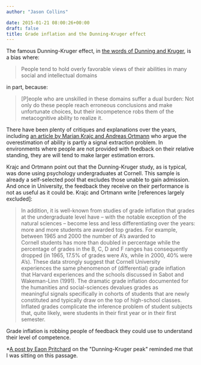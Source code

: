 ```yaml
---
author: "Jason Collins"

date: 2015-01-21 08:00:26+00:00
draft: false
title: Grade inflation and the Dunning-Kruger effect
---
```


The famous Dunning-Kruger effect, in [the words of Dunning and Kruger](https://doi.org/10.1037%2F0022-3514.77.6.1121), is a bias where:


<blockquote>People tend to hold overly favorable views of their abilities in many social and intellectual domains</blockquote>


in part, because:


<blockquote>[P]eople who are unskilled in these domains suffer a dual burden: Not only do these people reach erroneous conclusions and make unfortunate choices, but their incompetence robs them of the metacognitive ability to realize it.</blockquote>


There have been plenty of critiques and explanations over the years, including [an article by Marian Krajc and Andreas Ortmann](https://doi.org/10.1016/j.joep.2007.12.006) who argue the overestimation of ability is partly a signal extraction problem. In environments where people are not provided with feedback on their relative standing, they are will tend to make larger estimation errors.

Krajc and Ortmann point out that the Dunning-Kruger study, as is typical, was done using psychology undergraduates at Cornell. This sample is already a self-selected pool that excludes those unable to gain admission. And once in University, the feedback they receive on their performance is not as useful as it could be. Krajc and Ortmann write [references largely excluded]:


<blockquote>In addition, it is well-known from studies of grade inflation that grades at the undergraduate level have – with the notable exception of the natural sciences – become less and less differentiating over the years: more and more students are awarded top grades. For example, between 1965 and 2000 the number of A’s awarded to Cornell students has more than doubled in percentage while the percentage of grades in the B, C, D and F ranges has consequently dropped (in 1965, 17.5% of grades were A’s, while in 2000, 40% were A’s). These data strongly suggest that Cornell University experiences the same phenomenon of (differential) grade inflation that Harvard experiences and the schools discussed in Sabot and Wakeman-Linn (1991). The dramatic grade inflation documented for the humanities and social-sciences devalues grades as meaningful signals specifically in cohorts of students that are newly constituted and typically draw on the top of high-school classes. Inflated grades complicate the inference problem of student subjects that, quite likely, were students in their first year or in their first semester.</blockquote>


Grade inflation is robbing people of feedback they could use to understand their level of competence.

*[A post by Eaon Pritchard](http://www.warc.com/Blogs/The_DunningKruger_Peak_of_Advertising.blog?ID=1998) on the "Dunning-Kruger peak" reminded me that I was sitting on this passage.
